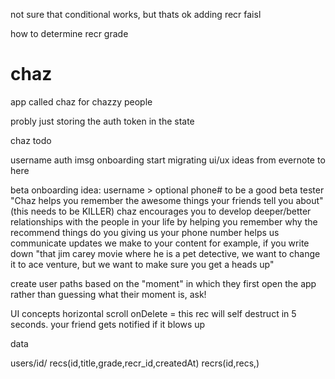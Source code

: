 not sure that conditional works, but thats ok
adding recr faisl

how to determine recr grade

# chaz
app called chaz for chazzy people



probly just storing the auth token in the state

chaz todo

username auth
imsg onboarding
start migrating ui/ux ideas from evernote to here


beta onboarding idea:
 username > optional phone# to be a good beta tester
 "Chaz helps you remember the awesome things your friends tell you about" (this needs to be KILLER)
  chaz encourages you to develop deeper/better relationships with the people in your life by helping you remember why the recommend things do you
  giving us your phone number helps us communicate updates we make to your content
    for example, if you write down "that jim carey movie where he is a pet detective, we want to change it to ace venture, but we want to make sure you get a heads up"

  create user paths based on the "moment" in which they first open the app
    rather than guessing what their moment is, ask!



UI concepts
horizontal scroll
onDelete = this rec will self destruct in 5 seconds. your friend gets notified if it blows up



data

users/id/
  recs(id,title,grade,recr_id,createdAt)
  recrs(id,recs,)
